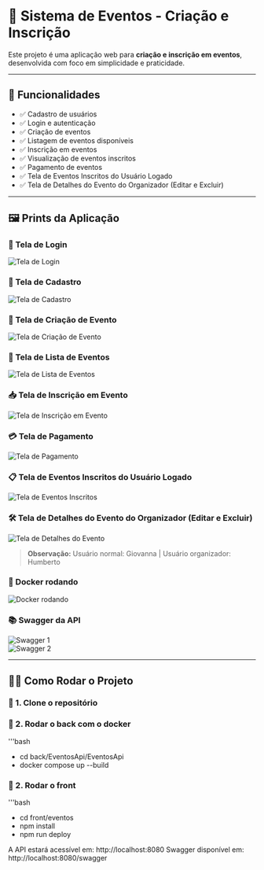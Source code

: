 # 📅 Sistema de Eventos - Criação e Inscrição

Este projeto é uma aplicação web para **criação e inscrição em eventos**, desenvolvida com foco em simplicidade e praticidade.

---

## 🚀 Funcionalidades

- ✅ Cadastro de usuários  
- ✅ Login e autenticação  
- ✅ Criação de eventos  
- ✅ Listagem de eventos disponíveis  
- ✅ Inscrição em eventos  
- ✅ Visualização de eventos inscritos  
- ✅ Pagamento de eventos
- ✅ Tela de Eventos Inscritos do Usuário Logado
- ✅ Tela de Detalhes do Evento do Organizador (Editar e Excluir)

---

## 🖼️ Prints da Aplicação

### 🔐 Tela de Login
![Tela de Login](./Login.png)

### 📝 Tela de Cadastro
![Tela de Cadastro](./Register.png)

### 🎉 Tela de Criação de Evento
![Tela de Criação de Evento](./CriaçãoEventos.png)

### 📃 Tela de Lista de Eventos
![Tela de Lista de Eventos](./ListagemEventos.png)

### 📥 Tela de Inscrição em Evento
![Tela de Inscrição em Evento](./InscricaoEventos.png)

### 💳 Tela de Pagamento
![Tela de Pagamento](./Pagamento.png)

### 📋 Tela de Eventos Inscritos do Usuário Logado
![Tela de Eventos Inscritos](./ListaInscricoes.png)

### 🛠️ Tela de Detalhes do Evento do Organizador (Editar e Excluir)
![Tela de Detalhes do Evento](./DetalhesEvento.png)

> **Observação:** Usuário normal: Giovanna | Usuário organizador: Humberto

### 🐳 Docker rodando
![Docker rodando](./docker.png)

### 📚 Swagger da API
![Swagger 1](./Swagger1.png)  
![Swagger 2](./Swagger2.png)

---

## 🧑‍💻 Como Rodar o Projeto

### 🔹 1. Clone o repositório
### 🔹 2. Rodar o back com o docker
'''bash
- cd back/EventosApi/EventosApi
- docker compose up --build
### 🔹 2. Rodar o front 
'''bash
- cd front/eventos
- npm install
- npm run deploy

A API estará acessível em: http://localhost:8080
Swagger disponível em: http://localhost:8080/swagger
